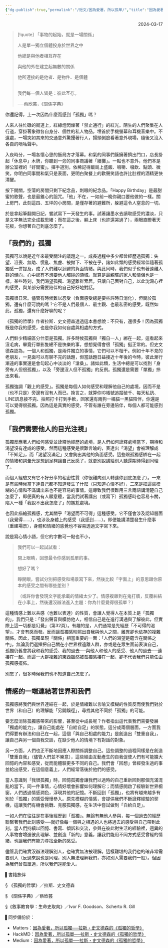 ```yaml
---
{"dg-publish":true,"permalink":"/短文/因為愛著，所以孤單/","title":"因為愛著，所以孤單──拉斯・史文德森的《孤獨的哲學》","tags":["孤獨的哲學","橋本書屋"],"noteIcon":"3","created":"2024-04-27T01:49:46.315+08:00","updated":"2025-07-09T23:56:10.821+08:00"}
---
```



<div style="text-align: right">2024-03-17</div>



> [!quote] 
> 「事物的起始，就是一場關係」
> 
> 人是單一獨立個體投身於世界之中
> 
> 他總是與他者相互存在
> 
> 與他的外在建立起無數的關係
> 
> 他所連接的是他者、是物件、是個體<br><br>
> 
>  我們每一個人皆是：彼此互存。
>  
>  ──蔡欣芸，《關係字典》


你還記得，上一次因為什麼而感到「孤獨」嗎？

人來人往忙碌的街道上，紅綠燈閃爍著「禁止通行」的紅光。陌生的人們聚集在人行道，穿掛著象徵各自身分、個性的私人物品，埋首於手機螢幕和耳機音樂中。不遠處，一場突如其來的交通意外驚擾著行人，揚頭側臉看著意外現場，隨後又沒入各自的嘀咕聲中。

入夜時分，一場各懷心思的飯局方才落幕。和氣的同事們簇擁著擠出門口，店長掛起「休息中」木牌，你聽到一旁的同事商議著「續攤」。一點也不意外，他們本是辦公室裡的「好閨蜜」。揮手道別，依稀記得飯局上盛飯、咀嚼、啜飲、點頭、微笑，你明白同事間和氣只是表面，更明白聚餐上的歡聲笑語也許比肚裡的酒精更快清醒。

按下開關，空蕩的房間只剩下紀念品，刺眼的紀念品。「Happy Birthday」是最甜蜜的歌聲，也是最錐心的詛咒。「他」不在，一如前一晚你親口要他做的一樣。關上房門，此刻這四、五坪的小房間，是僅存著的避難所，躲避這令人窒息的一切。

於是拿起筆翻開日記，嘗試寫下一天發生的事。試著讓墨水去讀取感受的濃淡，只是文字無法完全成載思緒；而在這之後，躺上床（也許還哭過了），兩眼直瞪著天花板，你想著自己到底怎麼了。

## 「我們的」孤獨

孤獨可以說是近年來最受關注的議題之一。成長過程中多少都曾經歷過孤獨：失望、沮喪、無助、慌亂、焦慮、被拋下、不被在乎，諸如此類的感受經常伴隨著孤獨感一併提及，成了人們難以迴避的負面情緒。與此同時，我們似乎也有著遠離人群的傾向，心中總有不想要他人觸碰的領域。就算是最親暱的家人和情侶也是一樣。某些時刻，我們渴望孤獨、渴望離群索居，只讓自己面對自己，以此沈澱心裡的感受，與某部分需要陪伴的自己好好地對話。

孤獨很日常。儘管有時候難以忍受（負面感受總是要些許時日消化），但關於孤獨，還有什麼可說的嗎？它不是人們最個人、最主觀、也最私密的感受，既然如此，孤獨，還有什麼好聊的呢？

《孤獨的哲學》作者拉斯．史文德森透過這本書想說：不只有，還很多！因為孤獨既是你我的感受，也是你我如何自處與相處的方式。

人們鮮少精細區分什麼是孤獨。許多時候孤獨與「獨自一人」綁在一起，這看起來沒毛病，畢竟行單影隻總不是快樂的事，想想覺得會很「孤獨」挺正常的。但史文德森認為，一個人和孤獨，是兩件獨立的事情，它們可以不相干。例如十年不見的老朋友，一見面可以有聊不完的話題，但當話題日益接近十年後的今時，彼此漸行漸遠的事實還是會勾起心中淡淡的「滄桑」。諸如此類，生活中總是可以找到「身旁有人但很孤獨」，以及「旁邊沒人但不孤獨」的反例。孤獨還是需要「單獨」拎出來看。

孤獨強調「觀上的感受」。孤獨是每個人如何感受和理解他自己的處境，因而不是（也不只是）旁邊有沒有人而已。換言之，就算你IG帳號追蹤破千、每天私訊、LINE訊息接不完、拍照打卡打到手軟，回家還有兩狗一橘貓一黑貓陪伴，你還是可以覺得很孤獨。因為這是真實的感受，不管有誰在旁邊陪伴，每個人都可能感到孤獨。

## 「我們需要他人的目光注視」

孤獨反應著人們如何感受並詮釋他經歷的處境，是人們如何詮釋處境當下，期待和渴望沒有達成的感受。然而這種感受是很難言喻的，表達出「渴望」會被理解成「不知足」，而「渴望沒滿足」又會鉤出其他的負面感受。這些跟孤獨感綁在一起的情緒和詞彙光是想到足夠讓自己反感了，就更別說講給別人聽還期待得到同理了。

而個人經驗又有它不好分享的私密性質（你很難向別人轉達你到底怎麼了）。一來是有些時候當下連自己都不知道發生了什麼（只知道心情不好），二來是把這些模糊的心情和不滿講出來也不是容易的事情。這導致我們很難用三言兩語講清楚自己怎麼了，即便真的有人願意聽，當我們試著講出（或寫下）孤獨感時也容易卡關，陷入一種「我說不出我怎麼了」的尷尬處境。

也因此描繪孤獨感，尤其關乎「渴望而不可得」這種感受。它不僅會涉及認知層面（我覺得……），也涉及身體上的感受（我感到……）。即便能講清楚發生什麼事（重建場景），身體和情緒的感覺也不容易透過文字寫下來。

說是寫心情小語，但它的字數可一點也不小，

> 我們可以一起試試看：
> 
> 閉上眼睛，回想最令你感到孤單的事。
> 
> 想好了嗎？
> 
> 睜開眼，嘗試分別把感受和場景寫下來，然後比較「字面上」的意思跟你原本的感受之間有哪些差別？
> 
> （或許你會發現文字能承載的情緒太少了。情感複雜到在鬼打牆，反覆糾結在小事上，然後還沒辦法進入主題：你為什麼覺得很孤單？）

這種情感上難以共感（也難以表達）的性質，會讓人覺得人在本質上是「孤獨的」，我們只是：「發出聲音與模仿他人，相信自己是在進行溝通與了解彼此，但實際上這一切都是幻覺」（第32頁）。有趣的是，人們通常是先經歷「不可得的渴望」，才會有感而發。反而讓孤獨感映照出自我與他人之間，離異卻也依存的複雜關係。因此，孤獨呈現「關係」相當重要的一面：「人們的渴望是蘊含在關係之中」。無論我們選擇把自己關在小世界裡遠離人群，亦或是在眾生面前表演自己，孤獨仍舊會將我和我的感受、我的過去──與他人和他人的感受、他人的過去──連接在一起。而這一大群複雜的東西雖然被孤獨感接在一起，卻不代表我們只能任由孤獨感擺佈。

別忘了，很多時候我們也不知道自己怎麼了。

## 情感的一端連結著世界和我們

孤獨感將我們與世界連結在一起，於是情緒難以言喻又模糊的性質反而使我們對於世界（和自己）的理解能「另闢蹊徑」，尋找其他不同於「孤獨」的可能。

要怎麼消除孤獨感帶來的影響，甚至從中成長呢？作者指出這代表我們需要發展「獨處的能力」，讓自己能處在「自給自足」的狀態。這分成兩個層面，一方面我們得要有辦法和自己在一起，這個「與自己相處的能力」是創造出「雙重自我」，讓自己與另一個自我交談，在缺少他人的情境下有對話的對象。

另一方面，人們也正不斷地因應人際關係調整自己。這些調整的過程同樣是在創造「雙重自我」（儘管人們並不樂意），這些經由互動產生的自我促使人們有可能擴大回憶的內容和感受，從而能體驗更多不同的自己。我們會「回想」曾經發生過的事並給出感受，在這個意義上，人們經常落後於他們的感受。

當人意識到「我很孤獨」時，回憶孤獨會讓我們以過時的自己重新回到那個充滿混亂的當下。同一件事情，心情好壞會影響如何理解它；而情感開啟了經驗新世界櫥窗，人們透過情感潤色，浮現其他的記憶。不斷回到「孤獨」，也將有越來越多有別於「孤獨」的感受慢慢參入。原先模糊的情感，會提供我們不斷詮釋經驗的契機，這讓我們有機會挑戰、克服孤獨感，在生活中嘗試做到「自給自足」。

一如人們在往往是在事後經歷到「孤獨」。無論有無他人參與，每一個過去的經歷聯繫著我們此刻感受──就好像每一個與之相遇的人也將過去的感受與自己帶到此刻。當人們持續以回憶、書寫、傾訴和交流，參與在彼此對生活的經驗裡，迥異的人事物會增進彼此理解、並創造「新的」意義，讓我們能用不同方式感受曾經的情緒，也讓我們有能力尋找全新的感受。

儘管我們確實沒辦法理解別人，也確實無法被理解。這樣難堪的我們也的確非常需要別人（反過來說也是同理，別人無法理解我們，亦如別人需要我們一般）。但因為我們曾孤單過，所以我們還能愛人。

▌書籍旅伴

§ 《孤獨的哲學》／拉斯．史文德森

§ 《關係字典》／蔡欣芸

§《敘事教育學：生命史取向》／Ivor F. Goodson、Scherto R. Gill

▌同步備份於：
- Matters：[因為愛著，所以孤獨──拉斯・史文德森的《孤獨的哲學》](https://matters.town/@sadtreeqaq/555234-%E5%9B%A0%E7%82%BA%E6%84%9B%E8%91%97-%E6%89%80%E4%BB%A5%E5%AD%A4%E7%8D%A8-%E6%8B%89%E6%96%AF-%E5%8F%B2%E6%96%87%E5%BE%B7%E6%A3%AE%E7%9A%84-%E5%AD%A4%E7%8D%A8%E7%9A%84%E5%93%B2%E5%AD%B8-bafybeihur5glye7cq6j6zbuukqv62j243nkrewpafbtqaamajhgyqx7xta?utm_source=share_copy&referral=sadtreeqaq)
- HackMD：[因為愛著，所以孤單──拉斯・史文德森的《孤獨的哲學》](https://hackmd.io/@tree10zi23/loneliness_part01_20240322)
- Medium：[因為愛著，所以孤單──拉斯・史文德森的《孤獨的哲學》](https://medium.com/@tree10zi23/%E5%9B%A0%E7%82%BA%E6%84%9B%E8%91%97-%E6%89%80%E4%BB%A5%E5%AD%A4%E7%8D%A8-%E6%8B%89%E6%96%AF-%E5%8F%B2%E6%96%87%E5%BE%B7%E6%A3%AE%E7%9A%84-%E5%AD%A4%E7%8D%A8%E7%9A%84%E5%93%B2%E5%AD%B8-c63e6eca6bb7)




